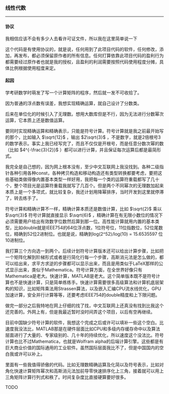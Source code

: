 ### 线性代数

---

#### 协议

我相信应该不会有多少人去看许可证文件，所以我在这里简单说一下

这个代码是有使用协议的，就是说，任何用到了此项目代码的软件，任何修改，添加，再发布，都必须保留原作者的所有信息。任何打算依靠此项目代码的盈利行为都需要经过原作者也就是我的授权，且盈利的利润需要按照代码使用程度分摊，具体比例根据使用程度来定。

#### 起因

学考研数学时萌发了写一个计算矩阵的程序，然后就一发不可收拾了。

因为普通的浮点数有误差，我想实现精确运算，就自己设计了分数类。

后来在单位化的时候引入了无理数。想用大数库但是不行，因为无法进行分数幂次运算，它本质上还是数值运算。

要同时实现精确运算和精确表示，只能是符号计算。符号计算就是我之前最开始写的那个，比如输入 $\sqrt{12}$ ，输出 $2\sqrt{3}$ ，不是数字，就是2倍根号3的数学表示。事实上我已经写完了，而且不仅仅是开根号，而是任意分数次幂的数（比如 $4^{-\frac{3}{2}}$ ）都可以进行计算，并且保证每次运算后都是最简形式。

我完全是自己想的，因为网上根本没有，至少中文互联网上我没找到。各种二级指针各种引用各种const，各种拷贝构造和移动构造还有类型转换都要考虑，要把这些基础类做得像内置基本类型一样好用，我把每一个类的运算符重载都写了几十个，整个项目光是运算符重载我就写了几百个。但是两个不同幂次的无理数加起来本质上是一个多项式，就比较复杂，我还计划用降幂排序，当时开发到这里就停滞了，转去练手了。

符号计算和精确计算不一样，精确计算本质还是数值计算，比如 $\sqrt{2}$ 乘以 $\sqrt{3}$ 符号计算就直接显示 $\sqrt{6}$ ，精确计算在有无限小数位的情况下必须需要用户给出有效数字位数然后算到那一位。高性能计算就用内置的基本类型，比如double就是IEEE754的64位浮点数，1位符号位，11位指数位，52位尾数位，精确到52位2进制位。也就是说，精确到log(2^52)/log(10) = 15.6535597 位10进制位。

我打算三个方向选一到两个。后续计划符号计算版本还可以给出计算步骤，比如把一个矩阵化解到阶梯形式或者是行简化行每一个步骤，高斯消元法是怎么做的，都可以给出来，求平方求逆的步骤都可以显示出来，而且是用类似于LaTeX那样的公式显示出来，类似于Mathematica。符号计算方面，在全世界好像只有Mathematica是老大。快速计算，MATLAB是老大。这个简单版本既不是符号计算也不是快速计算，只是简单练练手。快速计算需要很多高级算法和计算机底层架构的知识，比如矩阵乘法用Strassen算法，以及嵌入汇编CPU流水线优化，GPU加速计算，安全并行计算等等，还要考虑IEEE754的double精度和上下限问题。

做完一部分之后我特地在网上仔细的找了找，中文互联网上还真没有找到比我这个还完善的。外网上有，但是我最近暂时没时间弄这个项目，以后有空再继续。

目前中国缺少符号计算的软件，我想这个完成之后或许可以填补一些这个空白。比速度我没法比，MATLAB那是在硬件层面比如CPU和多级内存缓存命中以及算法层面进行了大量的、专家级别的、几十年的持续优化，所以速度这个没法比。符号计算也比不过Mathematica，也就是Wolfram alpha的后端计算引擎。这些都是有巨大商业价值的国际通用的工业软件。虽然国际层面我比不了，但是中国国内的空白我或许可以补上。

里面有一些我值得骄傲的代码。比如无理数精确运算及化简以及符号表示，比如对角化快速计算矩阵幂次和高斯消元法加前导零快速排序化上三角，接着就可以用上三角矩阵计算行列式和秩了。时间复杂度比直接硬算要好很多。

TODO
